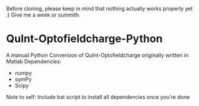 Before cloning, please keep in mind that nothing actually works properly yet :) Give me a week or summith

# QuInt-Optofieldcharge-Python
 A manual Python Conversion of QuInt-Optofieldcharge originally written in Matlab
Dependencies:
- numpy
- symPy
- Scipy

Note to self: Include bat script to install all dependencies once you're done
